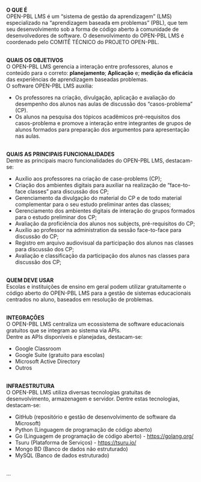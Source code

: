 **O QUE É**<br>
OPEN-PBL LMS é um “sistema de gestão da aprendizagem” (LMS) especializado na “aprendizagem baseada em problemas” (PBL), que tem seu desenvolvimento sob a forma de código aberto à comunidade de desenvolvedores de software. O desenvolvimento do OPEN-PBL LMS é coordenado pelo COMITÊ TÉCNICO do PROJETO OPEN-PBL.<br><br>


**QUAIS OS OBJETIVOS**<br>
O OPEN-PBL LMS gerencia a interação entre professores, alunos e conteúdo para o correto: **planejamento**; **Aplicação** e; **medição da eficácia** das experiências de aprendizagem baseadas problemas.<br>
O software OPEN-PBL LMS auxilia:
* Os professores na criação, divulgação, aplicação e avaliação do desempenho dos alunos nas aulas de discussão dos “casos-problema” (CP).
* Os alunos na pesquisa dos tópicos acadêmicos pré-requisitos dos casos-problema e promove a interação entre integrantes de grupos de alunos formados para preparação dos argumentos para apresentação nas aulas.<br><br>


**QUAIS AS PRINCIPAIS FUNCIONALIDADES**<br>
Dentre as principais macro funcionalidades do OPEN-PBL LMS, destacam-se:
* Auxílio aos professores na criação de case-problems (CP);
* Criação dos ambientes digitais para auxiliar na realização de “face-to-face classes” para discussão dos CP;
* Gerenciamento da divulgação do material do CP e de todo material complementar para o seu estudo preliminar antes das classes;
* Gerenciamento dos ambientes digitais de interação do grupos formados para o estudo preliminar dos CP;
* Avaliação da proficiência dos alunos nos subjects, pré-requisitos do CP;
* Auxílio ao professor na administration da sessão face-to-face para discussão do CP;
* Registro em arquivo audiovisual da participação dos alunos nas classes para discussão dos CP;
* Avaliação e classificação da participação dos alunos nas classes para discussão dos CP;<br><br>


**QUEM DEVE USAR**<br>
Escolas e instituições de ensino em geral podem utilizar gratuitamente o código aberto do OPEN-PBL LMS para a gestão de sistemas educacionais centrados no aluno, baseados em resolução de problemas.<br><br>


**INTEGRAÇÕES**<br>
O OPEN-PBL LMS centraliza um ecossistema de software educacionais gratuitos que se integram ao sistema via APIs.<br>
Dentre as APIs disponíveis e planejadas, destacam-se:
* Google Classroom 
* Google Suite (gratuito para escolas)
* Microsoft Active Directory 
* Outros<br><br>


**INFRAESTRUTURA**<br>
O OPEN-PBL LMS utiliza diversas tecnologias gratuitas de desenvolvimento, armazenagem e servidor. Dentre estas tecnologias, destacam-se:
* GitHub (repositório e gestão de desenvolvimento de software da Microsoft) 
* Python (Linguagem de programação de código aberto)
* Go (Linguagem de programação de código aberto) - https://golang.org/
* Tsuru (Plataforma de Serviços) - https://tsuru.io/
* Mongo BD (Banco de dados não estruturado) 
* MySQL (Banco de dados estruturado)<br><br>


...


